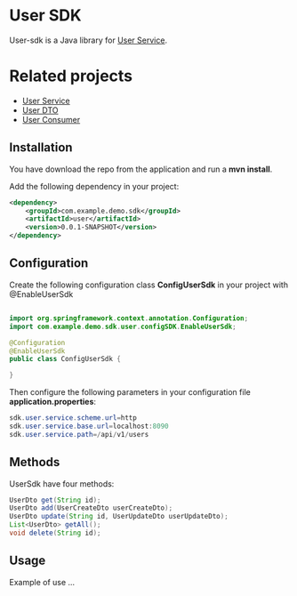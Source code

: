 # User SDK

User-sdk is a Java library for [User Service](https://github.com/cristianjaldin/user-service).

# Related projects

- [User Service](https://github.com/cristianjaldin/user-service)
- [User DTO](https://github.com/cristianjaldin/user-dto)
- [User Consumer](https://github.com/cristianjaldin/user-consumer)

## Installation

You have download the repo from the application and run a **mvn install**.

Add the following dependency in your project:

```xml
<dependency>
    <groupId>com.example.demo.sdk</groupId>
    <artifactId>user</artifactId>
    <version>0.0.1-SNAPSHOT</version>
</dependency>
```

## Configuration

Create the following configuration class **ConfigUserSdk** in your project with @EnableUserSdk

```java

import org.springframework.context.annotation.Configuration;
import com.example.demo.sdk.user.configSDK.EnableUserSdk;

@Configuration
@EnableUserSdk
public class ConfigUserSdk {

}

```

Then configure the following parameters in your configuration file **application.properties**:

```java
sdk.user.service.scheme.url=http
sdk.user.service.base.url=localhost:8090
sdk.user.service.path=/api/v1/users
```

## Methods

UserSdk have four methods:

```java
UserDto get(String id);
UserDto add(UserCreateDto userCreateDto);
UserDto update(String id, UserUpdateDto userUpdateDto);
List<UserDto> getAll();
void delete(String id);
```


## Usage

Example of use ...

```java


```
